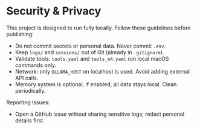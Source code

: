 # Security & Privacy

This project is designed to run fully locally. Follow these guidelines before publishing:

- Do not commit secrets or personal data. Never commit `.env`.
- Keep `logs/` and `sessions/` out of Git (already in `.gitignore`).
- Validate tools: `tools.yaml` and `tools_m4.yaml` run local macOS commands only.
- Network: only `OLLAMA_HOST` on localhost is used. Avoid adding external API calls.
- Memory system is optional; if enabled, all data stays local. Clean periodically.

Reporting Issues:
- Open a GitHub issue without sharing sensitive logs; redact personal details first.
